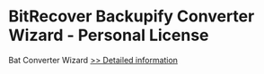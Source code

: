 # BitRecover Backupify Converter Wizard - Personal License
Bat Converter Wizard
[>> Detailed information](https://secure.shareit.com/shareit/product.html?productid=300953488&affiliateid=200057808)